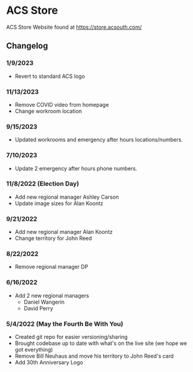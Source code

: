 # ACS Store
ACS Store Website found at https://store.acsouth.com/


## Changelog

### 1/9/2023
- Revert to standard ACS logo

### 11/13/2023
- Remove COVID video from homepage
- Change workroom location

### 9/15/2023
- Updated workrooms and emergency after hours locations/numbers.

### 7/10/2023
- Update 2 emergency after hours phone numbers.

### 11/8/2022 (Election Day)
- Add new regional manager Ashley Carson
- Update image sizes for Alan Koontz

### 9/21/2022
- Add new regional manager Alan Koontz
- Change territory for John Reed

### 8/22/2022
- Remove regional manager DP

### 6/16/2022
- Add 2 new regional managers
    - Daniel Wangerin
    - David Perry

### 5/4/2022 (May the Fourth Be With You)
- Created git repo for easier versioning/sharing
- Brought codebase up to date with what's on the live site (we hope we got everything)
- Remove Bill Neuhaus and move his territory to John Reed's card
- Add 30th Anniversary Logo